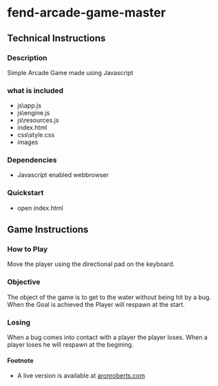 # **fend-arcade-game-master**

## Technical Instructions
### Description
Simple Arcade Game made using Javascript
### what is included
* js\app.js
* js\engine.js
* js\resources.js
* index.html
* css\style.css
* images

### Dependencies
* Javascript enabled webbrowser

### Quickstart
* open index.html

## Game Instructions
### How to Play
Move the player using the directional pad on the keyboard.
### Objective
The object of the game is to get to the water without being hit by a bug.
When the Goal is achieved the Player will respawn at the start.
### Losing
When a bug comes into contact with a player the player loses.
When a player loses he will respawn at the begining.

#### Footnote
* A live version is available at [aronroberts.com](http://www.aronroberts.com/arcade)